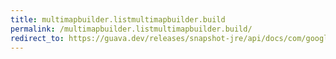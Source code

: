 ```yaml
---
title: multimapbuilder.listmultimapbuilder.build
permalink: /multimapbuilder.listmultimapbuilder.build/
redirect_to: https://guava.dev/releases/snapshot-jre/api/docs/com/google/common/collect/MultimapBuilder.ListMultimapBuilder.html#build--
---
```


